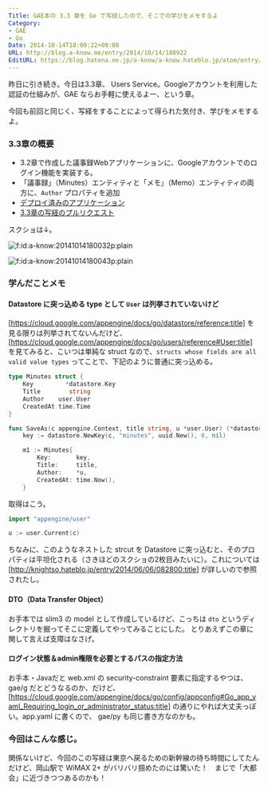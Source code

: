 ```yaml
---
Title: GAE本の 3.3 章を Go で写経したので、そこでの学びをメモするよ
Category:
- GAE
- Go
Date: 2014-10-14T18:09:22+09:00
URL: http://blog.a-know.me/entry/2014/10/14/180922
EditURL: https://blog.hatena.ne.jp/a-know/a-know.hateblo.jp/atom/entry/8454420450068561058
---
```


昨日に引き続き。今日は3.3章、 Users Service。Googleアカウントを利用した認証の仕組みが、GAE ならお手軽に使えるよー、という章。

今回も前回と同じく、写経をすることによって得られた気付き、学びをメモするよ。



### 3.3章の概要
* 3.2章で作成した議事録Webアプリケーションに、Googleアカウントでのログイン機能を実装する。
* 「議事録」（Minutes）エンティティと「メモ」（Memo）エンティティの両方に、`Author` プロパティを追加
* [デプロイ済みのアプリケーション](http://gaeshakyo-with-go.appspot.com/statics/index.html)
* [3.3章の写経のプルリクエスト](https://github.com/a-know/gaeshakyo-with-go/pull/2)

スクショは↓。

<p><span itemscope itemtype="http://schema.org/Photograph"><img src="http://cdn-ak.f.st-hatena.com/images/fotolife/a/a-know/20141014/20141014180032.png" alt="f:id:a-know:20141014180032p:plain" title="f:id:a-know:20141014180032p:plain" class="hatena-fotolife" itemprop="image"></span></p>


<p><span itemscope itemtype="http://schema.org/Photograph"><img src="http://cdn-ak.f.st-hatena.com/images/fotolife/a/a-know/20141014/20141014180043.png" alt="f:id:a-know:20141014180043p:plain" title="f:id:a-know:20141014180043p:plain" class="hatena-fotolife" itemprop="image"></span></p>


### 学んだことメモ
#### Datastore に突っ込める type として `User` は列挙されていないけど

[https://cloud.google.com/appengine/docs/go/datastore/reference:title] を見る限りは列挙されてないんだけど、[https://cloud.google.com/appengine/docs/go/users/reference#User:title] を見てみると、こいつは単純な struct なので、`structs whose fields are all valid value types` ってことで、下記のように普通に突っ込める。

```go
type Minutes struct {
	Key         *datastore.Key
	Title        string
	Author    user.User
	CreatedAt time.Time
}
```

```go
func SaveAs(c appengine.Context, title string, u *user.User) (*datastore.Key, error) {
	key := datastore.NewKey(c, "minutes", uuid.New(), 0, nil)

	m1 := Minutes{
		Key:       key,
		Title:     title,
		Author:    *u,
		CreatedAt: time.Now(),
	}
```

取得はこう。


```go
import "appengine/user"

u := user.Current(c)
```

ちなみに、このようなネストした strcut を Datastore に突っ込むと、そのプロパティは平坦化される（さきほどのスクショの2枚目みたいに）。これについては [http://knightso.hateblo.jp/entry/2014/06/06/082800:title] が詳しいので参照されたし。

#### DTO（Data Transfer Object）

お手本では slim3 の model として作成しているけど、こっちは `dto` というディレクトリを掘ってそこに定義してやってみることにした。
とりあえずこの章に関して言えば支障はなさげ。


#### ログイン状態＆admin権限を必要とするパスの指定方法

お手本・Javaだと web.xml の security-constraint 要素に指定するやつは、 gae/g だとどうなるのか、だけど、 [https://cloud.google.com/appengine/docs/go/config/appconfig#Go_app_yaml_Requiring_login_or_administrator_status:title] の通りにやれば大丈夫っぽい。app.yaml に書くので、 gae/py も同じ書き方なのかも。


### 今回はこんな感じ。

関係ないけど、今回のこの写経は東京へ戻るための新幹線の待ち時間にしてたんだけど、岡山駅で WiMAX 2+ がバリバリ掴めたのには驚いた！　まじで「大都会」に近づきつつあるのかも！
